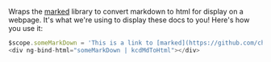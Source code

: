 Wraps the [marked](https://github.com/chjj/marked) library to convert markdown to html for display on a webpage.
It's what we're using to display these docs to you! Here's how you use it:

```javascript
$scope.someMarkDown = 'This is a link to [marked](https://github.com/chjj/marked)';
<div ng-bind-html="someMarkDown | kcdMdToHtml"></div>
```